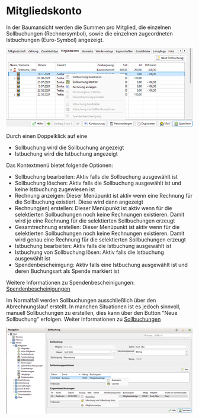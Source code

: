 # Mitgliedskonto

In der Baumansicht werden die Summen pro Mitglied, die einzelnen Sollbuchungen (Rechnersymbol), sowie die einzelnen zugeordneten Istbuchungen (Euro-Symbol) angezeigt.

![](img/MitgliedskontoTab.png)

Durch einen Doppelklick auf eine

* Sollbuchung wird die Sollbuchung angezeigt
* Istbuchung wird die Istbuchung angezeigt

Das Kontextmenü bietet folgende Optionen:

* Sollbuchung bearbeiten: Aktiv falls die Sollbuchung ausgewählt ist
* Sollbuchung löschen: Aktiv falls die Sollbuchung ausgewählt ist und keine Istbuchung zugewiesen ist
* Rechnung anzeigen: Dieser Menüpunkt ist aktiv wenn eine Rechnung für die Sollbuchung existiert. Diese wird dann angezeigt
* Rechnung(en) erstellen: Dieser Menüpunkt ist aktiv wenn für die selektierten Sollbuchungen noch keine Rechnungen existieren. Damit wird je eine Rechnung für die selektierten Sollbuchungen erzeugt
* Gesamtrechnung erstellen: Dieser Menüpunkt ist aktiv wenn für die selektierten Sollbuchungen noch keine Rechnungen existieren. Damit wird genau eine Rechnung für die selektierten Sollbuchungen erzeugt
* Istbuchung bearbeiten: Aktiv falls die Istbuchung ausgewählt ist
* Istbuchung von Sollbuchung lösen: Aktiv falls die Istbuchung ausgewählt ist
* Spendenbescheinigung: Aktiv falls eine Istbuchung ausgewählt ist und deren Buchungsart als Spende markiert ist

Weitere Informationen zu Spendenbescheinigungen: [Spendenbescheinigungen](../spendenbescheinigung.md)

Im Normalfall werden Sollbuchungen ausschließlich über den Abrechnungslauf erstellt. In manchen Situationen ist es jedoch sinnvoll, manuell Sollbuchungen zu erstellen, dies kann über den Button "Neue Sollbuchung" erfolgen. Weiter Informationen zu [Sollbuchungen](../mitgliedskonto.md)

![](../img/SollbuchungView.png)
